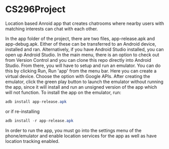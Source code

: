 # CS296Project
Location based Anroid app that creates chatrooms where nearby users with matching interests can chat with each other.

In the app folder of the project, there are two files, app-release.apk and app-debug.apk.  Either of these can be transferred to an Android device, installed and ran.  Alternatively, if you have Android Studio installed, you can open up Android Studio.  In the main menu, there is an option to check out from Version Control and you can clone this repo directly into Android Studio.  From there, you will have to setup and run an emulator.  You can do this by clicking Run, Run 'app' from the menu bar.  Here you can create a virtual device.  Choose the option with Google APIs.  After creating the emulator, click the green play button to launch the emulator without running the app, since it will install and run an unsigned version of the app which will not function.  To install the app on the emulator, run:
```java
adb install app-release.apk
```
or if re-installing
```java
adb install -r app-release.apk
```

In order to run the app, you must go into the settings menu of the phone/emulator and enable location services for the app as well as have location tracking enabled.
